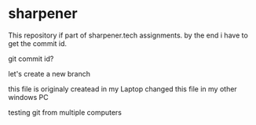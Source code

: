 # sharpener

This repository if part of sharpener.tech assignments.
by the end i have to get the commit id.


git commit id?

let's create a new branch

this file is originaly createad in my Laptop
changed this file in my other windows PC

testing git from multiple computers
